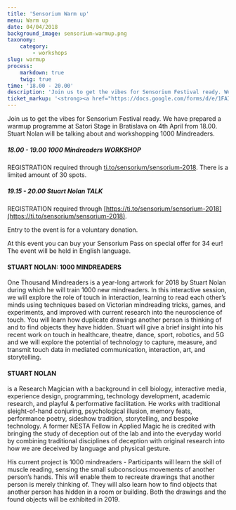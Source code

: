 ```yaml
---
title: 'Sensorium Warm up'
menu: Warm up
date: 04/04/2018
background_image: sensorium-warmup.png
taxonomy:
    category:
        - workshops
slug: warmup
process:
    markdown: true
    twig: true
time: '18.00 - 20.00'
description: 'Join us to get the vibes for Sensorium Festival ready. We have prepared a warmup programme at Satori Stage on 4th April from 18.00. Stuart Nolan will be talking about and workshopping 1000 Mindreaders.'
ticket_markup: '<strong><a href="https://docs.google.com/forms/d/e/1FAIpQLSc9pu-_210JGZ7mMPUwp8d9gHfpW-0qEWpMaQF5vSEstqdOzA/viewform" target="_blank">Register</a></strong>'
---
```


Join us to get the vibes for Sensorium Festival ready. We have prepared a warmup programme at Satori Stage in Bratislava on 4th April from 18.00. Stuart Nolan will be talking about and workshopping 1000 Mindreaders.

##### 18.00 - 19.00 1000 Mindreaders WORKSHOP 

REGISTRATION required through [ti.to/sensorium/sensorium-2018](https://ti.to/sensorium/sensorium-2018). There is a limited amount of 30 spots.

##### 19.15 - 20.00 Stuart Nolan TALK

REGISTRATION required through [https://ti.to/sensorium/sensorium-2018](https://ti.to/sensorium/sensorium-2018). 

Entry to the event is for a voluntary donation.

At this event you can buy your Sensorium Pass on special offer for 34 eur!
The event will be held in English language.


#### STUART NOLAN: 1000 MINDREADERS

One Thousand Mindreaders is a year-long artwork for 2018 by Stuart Nolan during which he will train 1000 new mindreaders. In this interactive session, we will explore the role of touch in interaction, learning to read each other’s minds using techniques based on Victorian mindreading tricks, games, and experiments, and improved with current research into the neuroscience of touch. You will learn how duplicate drawings another person is thinking of and to find objects they have hidden. Stuart will give a brief insight into his recent work on touch in healthcare, theatre, dance, sport, robotics, and 5G and we will explore the potential of technology to capture, measure, and transmit touch data in mediated communication, interaction, art, and storytelling. 

#### STUART NOLAN

is a Research Magician with a background in cell biology, interactive media, experience design, programming, technology development, academic research, and playful & performative facilitation. He works with traditional sleight-of-hand conjuring, psychological illusion, memory feats, performance poetry, sideshow tradition, storytelling, and bespoke technology. A former NESTA Fellow in Applied Magic he is credited with bringing the study of deception out of the lab and into the everyday world by combining traditional disciplines of deception with original research into how we are deceived by language and physical gesture.

His current project is 1000 mindreaders - Participants will learn the skill of muscle reading, sensing the small subconscious movements of another person’s hands. This will enable them to recreate drawings that another person is merely thinking of. They will also learn how to find objects that another person has hidden in a room or building. Both the drawings and the found objects will be exhibited in 2019.